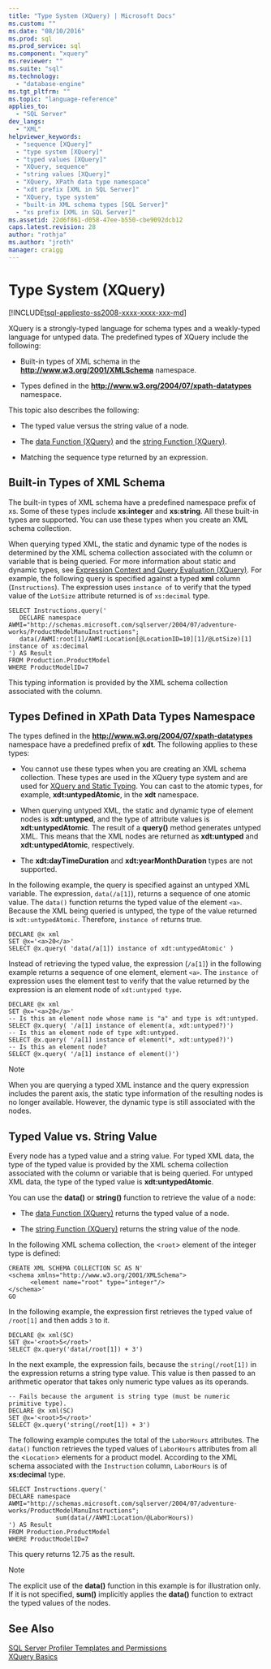 ```yaml
---
title: "Type System (XQuery) | Microsoft Docs"
ms.custom: ""
ms.date: "08/10/2016"
ms.prod: sql
ms.prod_service: sql
ms.component: "xquery"
ms.reviewer: ""
ms.suite: "sql"
ms.technology: 
  - "database-engine"
ms.tgt_pltfrm: ""
ms.topic: "language-reference"
applies_to: 
  - "SQL Server"
dev_langs: 
  - "XML"
helpviewer_keywords: 
  - "sequence [XQuery]"
  - "type system [XQuery]"
  - "typed values [XQuery]"
  - "XQuery, sequence"
  - "string values [XQuery]"
  - "XQuery, XPath data type namespace"
  - "xdt prefix [XML in SQL Server]"
  - "XQuery, type system"
  - "built-in XML schema types [SQL Server]"
  - "xs prefix [XML in SQL Server]"
ms.assetid: 22d6f861-d058-47ee-b550-cbe9092dcb12
caps.latest.revision: 28
author: "rothja"
ms.author: "jroth"
manager: craigg
---
```

# Type System (XQuery)
[!INCLUDE[tsql-appliesto-ss2008-xxxx-xxxx-xxx-md](../includes/tsql-appliesto-ss2008-xxxx-xxxx-xxx-md.md)]

  XQuery is a strongly-typed language for schema types and a weakly-typed language for untyped data. The predefined types of XQuery include the following:  
  
-   Built-in types of XML schema in the **http://www.w3.org/2001/XMLSchema** namespace.  
  
-   Types defined in the **http://www.w3.org/2004/07/xpath-datatypes** namespace.  
  
 This topic also describes the following:  
  
-   The typed value versus the string value of a node.  
  
-   The [data Function &#40;XQuery&#41;](../xquery/data-accessor-functions-data-xquery.md) and the [string Function &#40;XQuery&#41;](../xquery/data-accessor-functions-string-xquery.md).  
  
-   Matching the sequence type returned by an expression.  
  
## Built-in Types of XML Schema  
 The built-in types of XML schema have a predefined namespace prefix of xs. Some of these types include **xs:integer** and **xs:string**. All these built-in types are supported. You can use these types when you create an XML schema collection.  
  
 When querying typed XML, the static and dynamic type of the nodes is determined by the XML schema collection associated with the column or variable that is being queried. For more information about static and dynamic types, see [Expression Context and Query Evaluation &#40;XQuery&#41;](../xquery/expression-context-and-query-evaluation-xquery.md). For example, the following query is specified against a typed **xml** column (`Instructions`). The expression uses `instance of` to verify that the typed value of the `LotSize` attribute returned is of `xs:decimal` type.  
  
```  
SELECT Instructions.query('  
   DECLARE namespace AWMI="http://schemas.microsoft.com/sqlserver/2004/07/adventure-works/ProductModelManuInstructions";  
   data(/AWMI:root[1]/AWMI:Location[@LocationID=10][1]/@LotSize)[1] instance of xs:decimal  
') AS Result  
FROM Production.ProductModel  
WHERE ProductModelID=7  
```  
  
 This typing information is provided by the XML schema collection associated with the column.  
  
## Types Defined in XPath Data Types Namespace  
 The types defined in the **http://www.w3.org/2004/07/xpath-datatypes** namespace have a predefined prefix of **xdt**. The following applies to these types:  
  
-   You cannot use these types when you are creating an XML schema collection. These types are used in the XQuery type system and are used for [XQuery and Static Typing](../xquery/xquery-and-static-typing.md). You can cast to the atomic types, for example, **xdt:untypedAtomic**, in the **xdt** namespace.  
  
-   When querying untyped XML, the static and dynamic type of element nodes is **xdt:untyped**, and the type of attribute values is **xdt:untypedAtomic**. The result of a **query()** method generates untyped XML. This means that the XML nodes are returned as **xdt:untyped** and **xdt:untypedAtomic**, respectively.  
  
-   The **xdt:dayTimeDuration** and **xdt:yearMonthDuration** types are not supported.  
  
 In the following example, the query is specified against an untyped XML variable. The expression, `data(/a[1]`), returns a sequence of one atomic value. The `data()` function returns the typed value of the element `<a>`. Because the XML being queried is untyped, the type of the value returned is `xdt:untypedAtomic`. Therefore, `instance of` returns true.  
  
```  
DECLARE @x xml  
SET @x='<a>20</a>'  
SELECT @x.query( 'data(/a[1]) instance of xdt:untypedAtomic' )  
```  
  
 Instead of retrieving the typed value, the expression (`/a[1]`) in the following example returns a sequence of one element, element `<a>`. The `instance of` expression uses the element test to verify that the value returned by the expression is an element node of `xdt:untyped type`.  
  
```  
DECLARE @x xml  
SET @x='<a>20</a>'  
-- Is this an element node whose name is "a" and type is xdt:untyped.  
SELECT @x.query( '/a[1] instance of element(a, xdt:untyped?)')  
-- Is this an element node of type xdt:untyped.  
SELECT @x.query( '/a[1] instance of element(*, xdt:untyped?)')  
-- Is this an element node?  
SELECT @x.query( '/a[1] instance of element()')  
```  
  
> [!NOTE]  
>  When you are querying a typed XML instance and the query expression includes the parent axis, the static type information of the resulting nodes is no longer available. However, the dynamic type is still associated with the nodes.  
  
## Typed Value vs. String Value  
 Every node has a typed value and a string value. For typed XML data, the type of the typed value is provided by the XML schema collection associated with the column or variable that is being queried. For untyped XML data, the type of the typed value is **xdt:untypedAtomic**.  
  
 You can use the **data()** or **string()** function to retrieve the value of a node:  
  
-   The [data Function &#40;XQuery&#41;](../xquery/data-accessor-functions-data-xquery.md) returns the typed value of a node.  
  
-   The [string Function &#40;XQuery&#41;](../xquery/data-accessor-functions-string-xquery.md) returns the string value of the node.  
  
 In the following XML schema collection, the <`root`> element of the integer type is defined:  
  
```  
CREATE XML SCHEMA COLLECTION SC AS N'  
<schema xmlns="http://www.w3.org/2001/XMLSchema">  
      <element name="root" type="integer"/>  
</schema>'  
GO  
```  
  
 In the following example, the expression first retrieves the typed value of `/root[1]` and then adds `3` to it.  
  
```  
DECLARE @x xml(SC)  
SET @x='<root>5</root>'  
SELECT @x.query('data(/root[1]) + 3')  
```  
  
 In the next example, the expression fails, because the `string(/root[1])` in the expression returns a string type value. This value is then passed to an arithmetic operator that takes only numeric type values as its operands.  
  
```  
-- Fails because the argument is string type (must be numeric primitive type).  
DECLARE @x xml(SC)  
SET @x='<root>5</root>'  
SELECT @x.query('string(/root[1]) + 3')  
```  
  
 The following example computes the total of the `LaborHours` attributes. The `data()` function retrieves the typed values of `LaborHours` attributes from all the <`Location`> elements for a product model. According to the XML schema associated with the `Instruction` column, `LaborHours` is of **xs:decimal** type.  
  
```  
SELECT Instructions.query('   
DECLARE namespace AWMI="http://schemas.microsoft.com/sqlserver/2004/07/adventure-works/ProductModelManuInstructions";   
             sum(data(//AWMI:Location/@LaborHours))   
') AS Result   
FROM Production.ProductModel   
WHERE ProductModelID=7  
```  
  
 This query returns 12.75 as the result.  
  
> [!NOTE]  
>  The explicit use of the **data()** function in this example is for illustration only. If it is not specified, **sum()** implicitly applies the **data()** function to extract the typed values of the nodes.  
  
## See Also  
 [SQL Server Profiler Templates and Permissions](../tools/sql-server-profiler/sql-server-profiler-templates-and-permissions.md)   
 [XQuery Basics](../xquery/xquery-basics.md)  
  
  
